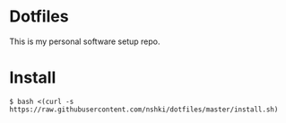 Dotfiles
========

This is my personal software setup repo.


# Install

```
$ bash <(curl -s https://raw.githubusercontent.com/nshki/dotfiles/master/install.sh)
```
